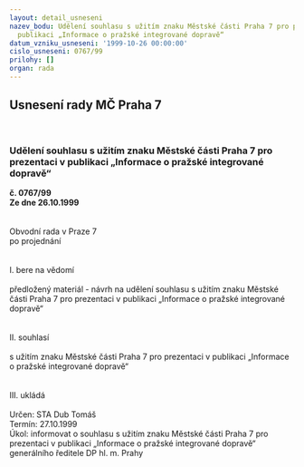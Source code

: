 ```yaml
---
layout: detail_usneseni
nazev_bodu: Udělení souhlasu s užitím znaku Městské části Praha 7 pro prezentaci v
  publikaci „Informace o pražské integrované dopravě“
datum_vzniku_usneseni: '1999-10-26 00:00:00'
cislo_usneseni: 0767/99
prilohy: []
organ: rada
---
```

<div id="ucUsn_pList" class="usn">
	<span><h2>Usnesení rady MČ Praha 7 </h2>
<br></span><div class="standBody">
<span><h3>Udělení souhlasu s užitím znaku Městské části Praha 7 pro prezentaci v publikaci „Informace o pražské integrované dopravě“</h3></span><div class="center">
		<strong>č. 0767/99</strong><br>
	</div>
<div class="center">
		<strong>Ze dne 26.10.1999</strong><br><br>
	</div>
<br>Obvodní rada v Praze 7<br>po projednání<br><br><br>I.	bere na vědomí<br><br> předložený materiál - návrh na udělení souhlasu s užitím znaku Městské části Praha 7 pro prezentaci v publikaci „Informace o pražské integrované dopravě“<br><br><br>II.	souhlasí <br><br>s užitím znaku Městské části Praha 7 pro prezentaci v publikaci „Informace o pražské integrované dopravě“<br><br><br>III.	ukládá <br><br> Určen:	     	STA Dub Tomáš<br>Termín: 27.10.1999<br>Úkol:	informovat o souhlasu s užitím znaku Městské části Praha 7 pro prezentaci v publikaci „Informace o pražské integrované dopravě“ generálního ředitele DP hl. m. Prahy<br>
</div>
</div>